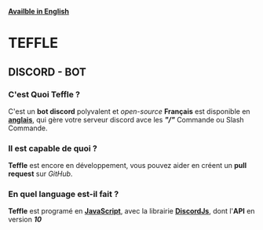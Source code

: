 **[Availble in English](en.md)**

# TEFFLE

## DISCORD - BOT

### C'est Quoi Teffle ?

C'est un **bot discord** polyvalent et *open-source* **Français** est disponible en **[anglais](en.md)**, qui gère votre serveur discord avce les ***"/"*** Commande ou Slash Commande.

### Il est capable de quoi ?

**Teffle** est encore en développement, vous pouvez aider en créent un **pull request** sur *GitHub*.

### En quel language est-il fait ?

**Teffle** est programé en **[JavaScript](https://www.google.com/search?q=javascript)**, avec la librairie **[DiscordJs](https:///www.discordjs.guide)**, dont l'**API** en version ***10***

